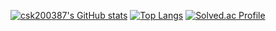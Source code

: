 [![csk200387's GitHub stats](https://github-readme-stats.vercel.app/api?username=csk200387&show_icons=true&theme=dark)](https://github.com/csk200387?tab=repositories)
[![Top Langs](https://github-readme-stats.vercel.app/api/top-langs/?username=csk200387&layout=compact&theme=dark)](https://github.com/anuraghazra/github-readme-stats)
[![Solved.ac Profile](http://mazassumnida.wtf/api/v2/generate_badge?boj=csk200387)](https://solved.ac/csk200387/)
